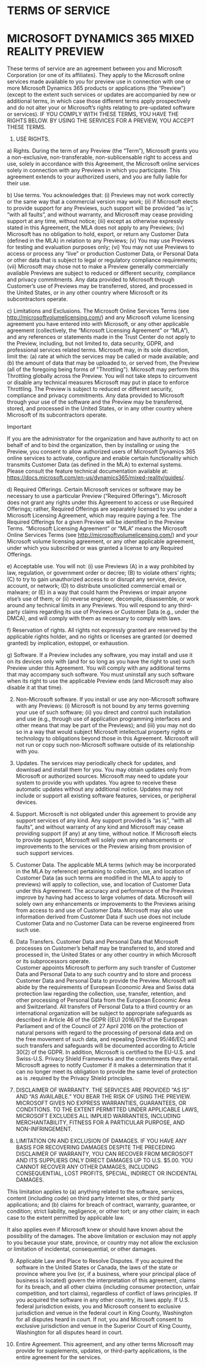 # TERMS OF SERVICE
# MICROSOFT DYNAMICS 365 	MIXED REALITY PREVIEW

These terms of service are an agreement between you and Microsoft Corporation (or one of its affiliates). They apply to the 
Microsoft online services made available to you for preview use in connection with one or more Microsoft Dynamics 365 products 
or applications (the “Preview”) (except to the extent such services or updates are accompanied by new or additional terms, 
in which case those different terms apply prospectively and do not alter your or Microsoft’s rights relating to pre-updated 
software or services). IF YOU COMPLY WITH THESE TERMS, YOU HAVE THE RIGHTS BELOW. BY USING THE SERVICES FOR A PREVIEW, 
YOU ACCEPT THESE TERMS.

1.	USE RIGHTS.

a)	Rights. During the term of any Preview (the “Term”), Microsoft grants you a non-exclusive, non-transferable, 
non-sublicensable right to access and use, solely in accordance with this Agreement, the Microsoft online services solely 
in connection with any Previews in which you participate. This agreement extends to your authorized users, and you are fully liable 
for their use.

b)	Use terms. You acknowledges that: (i) Previews may not work correctly or the same way that a commercial version may work; (ii) 
if Microsoft elects to provide support for any Previews, such support will be provided “as is”, “with all faults”, and without 
warranty, and Microsoft may cease providing support at any time, without notice; (iii) except as otherwise expressly stated 
in this Agreement, the MLA does not apply to any Previews; (iv) Microsoft has no obligation to hold, export, or return any 
Customer Data (defined in the MLA) in relation to any Previews; (v) You may use Previews for testing and evaluation purposes 
only; (vi) You may not use Previews to access or process any “live” or production Customer Data, or Personal Data or other 
data that is subject to legal or regulatory compliance requirements; (vii) Microsoft may chose not to make a Preview generally 
commercially available Previews are subject to reduced or different security, compliance and privacy commitments. 
Any data provided to Microsoft through Customer’s use of Previews may be transferred, stored, and processed in the 
United States, or in any other country where Microsoft or its subcontractors operate.

c)	Limitations and Exclusions. The Microsoft Online Services Terms (see http://microsoftvolumelicensing.com/) and any 
Microsoft volume licensing agreement you have entered into with Microsoft, or any other applicable agreement (collectively, 
the “Microsoft Licensing Agreement” or “MLA”), and any references or statements made in the Trust Center do not apply to the 
Preview, including, but not limited to, data security, GDPR, and professional services related terms. Microsoft may, in its 
sole discretion, limit the: (a) rate at which the services may be called or made available; and (b) the amount of data that may 
be uploaded to, or served from, the Preview (all of the foregoing being forms of "Throttling"). Microsoft may perform this 
Throttling globally across the Preview. You will not take steps to circumvent or disable any technical measures Microsoft may 
put in place to enforce Throttling. The Preview is subject to reduced or different security, compliance and privacy commitments. 
Any data provided to Microsoft through your use of the software and the Preview may be transferred, stored, and processed in the 
United States, or in any other country where Microsoft of its subcontractors operate. 

Important

If you are the administrator for the organization and have authority to act on behalf of and to bind the organization, then by 
installing or using the Preview, you consent to allow authorized users of Microsoft Dynamics 365 online services to activate, 
configure and enable certain functionality which transmits Customer Data (as defined in the MLA) to external systems. Please 
consult the feature technical documentation available at: https://docs.microsoft.com/en-us/dynamics365/mixed-reality/guides/.

d)	 Required Offerings. Certain Microsoft services or software may be necessary to use a particular Preview (“Required Offerings”). 
Microsoft does not grant any rights under this Agreement to access or use Required Offerings; rather, Required Offerings are 
separately licensed to you under a Microsoft Licensing Agreement, which may require paying a fee. The Required Offerings for a 
given Preview will be identified in the Preview Terms. “Microsoft Licensing Agreement” or “MLA” means the Microsoft Online 
Services Terms (see http://microsoftvolumelicensing.com/) and your Microsoft volume licensing agreement, or any other applicable 
agreement, under which you subscribed or was granted a license to any Required Offerings.

e)	Acceptable use. You will not: (i) use Previews (A) in a way prohibited by law, regulation, or government order or decree; (B) 
to violate others’ rights; (C) to try to gain unauthorized access to or disrupt any service, device, account, or network; (D) to 
distribute unsolicited commercial email or malware; or (E) in a way that could harm the Previews or impair anyone else’s use of 
them; or (ii) reverse engineer, decompile, disassemble, or work around any technical limits in any Previews. You will respond 
to any third-party claims regarding its use of Previews or Customer Data (e.g., under the DMCA), and will comply with them as 
necessary to comply with laws.

f)	Reservation of rights. All rights not expressly granted are reserved by the applicable rights holder, and no rights or 
licenses are granted (or deemed granted) by implication, estoppel, or exhaustion.

g)	Software. If a Preview includes any software, you may install and use it on its devices only with (and for so long as you have 
the right to use) such Preview under this Agreement. You will comply with any additional terms that may accompany such software. 
You must uninstall any such software when its right to use the applicable Preview ends (and Microsoft may also disable it at that time).

2.	Non-Microsoft software. If you install or use any non-Microsoft software with any Previews: (i) Microsoft is not bound by any 
terms governing your use of such software; (ii) you direct and control such installation and use (e.g., through use of application 
programming interfaces and other means that may be part of the Previews); and (iii) you may not do so in a way that would subject 
Microsoft intellectual property rights or technology to obligations beyond those in this Agreement. Microsoft will not run or 
copy such non-Microsoft software outside of its relationship with you.

3.	Updates. The services may periodically check for updates, and download and install them for you. You may obtain updates only 
from Microsoft or authorized sources. Microsoft may need to update your system to provide you with updates. You agree to receive
these automatic updates without any additional notice. Updates may not include or support all existing software features, services, 
or peripheral devices.

4.	Support. Microsoft is not obligated under this agreement to provide any support services of any kind. Any support provided 
is “as is”, “with all faults”, and without warranty of any kind and Microsoft may cease providing support (if any) at any time, without 
notice. If Microsoft elects to provide support, Microsoft will solely own any enhancements or improvements to the services or the 
Preview arising from provision of such support services.

5.	Customer Data. The applicable MLA terms (which may be incorporated in the MLA by reference) pertaining to collection, use, 
and location of Customer Data (as such terms are modified in the MLA to apply to previews) will apply to collection, use, and 
location of Customer Data under this Agreement.  The accuracy and performance of the Previews improve by having had access to large 
volumes of data. Microsoft will solely own any enhancements or improvements to the Previews arising from access to and use of 
Customer Data. Microsoft may also use information derived from Customer Data if such use does not include Customer Data and 
no Customer Data can be reverse engineered from such use.

6.	Data Transfers.  Customer Data and Personal Data that Microsoft processes on Customer’s behalf may be transferred to, and 
stored and processed in, the United States or any other country in which Microsoft or its subprocessors operate.  
Customer appoints Microsoft to perform any such transfer of Customer Data and Personal Data to any such country and to 
store and process Customer Data and Personal Data to provide the Preview.  Microsoft will abide by the requirements of 
European Economic Area and Swiss data protection law regarding the collection, use, transfer, retention, and other processing 
of Personal Data from the European Economic Area and Switzerland. All transfers of Personal Data to a third country or an 
international organization will be subject to appropriate safeguards as described in Article 46 of the GDPR ((EU) 2016/679 of 
the European Parliament and of the Council of 27 April 2016 on the protection of natural persons with regard to the processing 
of personal data and on the free movement of such data, and repealing Directive 95/46/EC) and such transfers and safeguards 
will be documented according to Article 30(2) of the GDPR. In addition, Microsoft is certified to the EU-U.S. and 
Swiss-U.S. Privacy Shield Frameworks and the commitments they entail. Microsoft agrees to notify Customer if it makes 
a determination that it can no longer meet its obligation to provide the same level of protection as is .required by the 
Privacy Shield principles.

7.	DISCLAIMER OF WARRANTY. THE SERVICES ARE PROVIDED “AS IS” AND “AS AVAILABLE.” YOU BEAR THE RISK OF USING THE PREVIEW. 
MICROSOFT GIVES NO EXPRESS WARRANTIES, GUARANTEES, OR CONDITIONS. TO THE EXTENT PERMITTED UNDER APPLICABLE LAWS, MICROSOFT
EXCLUDES ALL IMPLIED WARRANTIES, INCLUDING MERCHANTABILITY, FITNESS FOR A PARTICULAR PURPOSE, AND NON-INFRINGEMENT.

8.	LIMITATION ON AND EXCLUSION OF DAMAGES. IF YOU HAVE ANY BASIS FOR RECOVERING DAMAGES DESPITE THE PRECEDING DISCLAIMER OF WARRANTY, 
YOU CAN RECOVER FROM MICROSOFT AND ITS SUPPLIERS ONLY DIRECT DAMAGES UP TO U.S. $5.00. YOU CANNOT RECOVER ANY OTHER DAMAGES, 
INCLUDING CONSEQUENTIAL, LOST PROFITS, SPECIAL, INDIRECT OR INCIDENTAL DAMAGES.

This limitation applies to (a) anything related to the software, services, content (including code) on third party Internet sites, 
or third party applications; and (b) claims for breach of contract, warranty, guarantee, or condition; strict liability, 
negligence, or other tort; or any other claim; in each case to the extent permitted by applicable law.

It also applies even if Microsoft knew or should have known about the possibility of the damages. The above limitation or 
exclusion may not apply to you because your state, province, or country may not allow the exclusion or limitation 
of incidental, consequential, or other damages.

9.	Applicable Law and Place to Resolve Disputes. If you acquired the software in the United States or Canada, the laws of the 
state or province where you live (or, if a business, where your principal place of business is located) govern the interpretation 
of this agreement, claims for its breach, and all other claims (including consumer protection, unfair competition, and tort claims), 
regardless of conflict of laws principles. If you acquired the software in any other country, its laws apply. If U.S. federal 
jurisdiction exists, you and Microsoft consent to exclusive jurisdiction and venue in the federal court in King County, 
Washington for all disputes heard in court. If not, you and Microsoft consent to exclusive jurisdiction and venue in the Superior 
Court of King County, Washington for all disputes heard in court.

10.	Entire Agreement. This agreement, and any other terms Microsoft may provide for supplements, updates, or third-party 
applications, is the entire agreement for the services.


